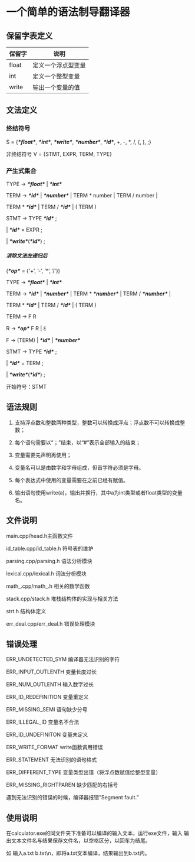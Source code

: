#  一个简单的语法制导翻译器

## 保留字表定义

| 保留字 | 说明               |
| ------ | ------------------ |
| float  | 定义一个浮点型变量 |
| int    | 定义一个整型变量   |
| write  | 输出一个变量的值   |

## 文法定义

### 终结符号

S = {***\*float\****, ***\*int\****, ***\*write\****, ***\*number\****, ***\*id\****, +, -, *, /, (, ), ;}

非终结符号 V = {STMT, EXPR, TERM, TYPE}

### 产生式集合

TYPE → ***\*float\**** | ***\*int\****

TERM → ***\*id\**** | ***\*number\**** | TERM * number | TERM / number |

TERM * ***\*id\**** | TERM / ***\*id\**** | ( TERM )

STMT → TYPE ***\*id\**** ;

| ***\*id\**** = EXPR ;

| ***\*write\****(***\*id\****) ;

 

##### 消除文法左递归后

(***\*op\**** = {‘+’, ’-’, ’*’, ’/’})

TYPE → ***\*float\**** | ***\*int\****

TERM → ***\*id\**** | ***\*number\**** | TERM * ***\*number\**** | TERM / ***\*number\**** |

TERM * ***\*id\**** | TERM / ***\*id\**** | ( TERM )

TERM → F R

R → ***\*op\**** F R | ℇ

F → (TERM) | ***\*id\**** | ***\*number\****

STMT → TYPE ***\*id\**** ;

| ***\*id\**** = TERM ;

| ***\*write\****(***\*id\****) ;

开始符号：STMT

 

## 语法规则

1) 支持浮点数和整数两种类型，整数可以转换成浮点；浮点数不可以转换成整数；

2) 每个语句需要以“；”结束，以“#”表示全部输入的结束；

3) 变量需要先声明再使用；

4) 变量名可以是由数字和字母组成，但首字符必须是字母。

5) 每个表达式中使用的变量需要在之前已经有赋值。

6) 输出语句使用write(a)，输出并换行，其中a为int类型或者float类型的变量名。

## 文件说明

main.cpp/head.h主函数文件

id_table.cpp/id_table.h 符号表的维护

parsing.cpp/parsing.h 语法分析模块

lexical.cpp/lexical.h 词法分析模块

math_.cpp/math_.h 相关的数学函数

stack.cpp/stack.h 堆栈结构体的实现与相关方法

strt.h 结构体定义

err_deal.cpp/err_deal.h 错误处理模块

 

## 错误处理

  ERR_UNDETECTED_SYM 编译器无法识别的字符

  ERR_INPUT_OUTLENTH 变量长度过长

  ERR_NUM_OUTLENTH 输入数字过长

  ERR_ID_REDEFINITION 变量重定义

  ERR_MISSING_SEMI 语句缺少分号

  ERR_ILLEGAL_ID 变量名不合法

  ERR_ID_UNDEFINITON 变量未定义

  ERR_WRITE_FORMAT write函数调用错误

  ERR_STATEMENT 无法识别的语句格式

  ERR_DIFFERENT_TYPE 变量类型出错（将浮点数赋值给整型变量）

ERR_MISSING_RIGHTPAREN 缺少匹配的右括号

遇到无法识别的错误的时候，编译器报错”Segment fault.”

## 使用说明

在calculator.exe的同文件夹下准备可以编译的输入文本，运行exe文件，输入 输出文本文件名与结果保存文件名，以空格区分，以回车为结尾。

如 输入a.txt b.txt\n，即将a.txt文本编译，结果输出到b.txt内。